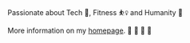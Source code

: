  Passionate about Tech 🤖, Fitness ⛹️‍♀️ and Humanity 🌱 
 <br>
 
 More information on my <a href ="https://fatemehsrz.github.io/" >homepage</a>. 👯 👯 👯 👯




